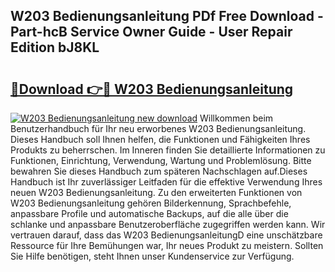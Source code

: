 ## W203 Bedienungsanleitung PDf Free Download - Part-hcB Service Owner Guide - User Repair Edition bJ8KL

# <h2><a href="http://df1o20s.blite.top/?on=W203+Bedienungsanleitung">🔗Download 👉🔴 W203 Bedienungsanleitung</a></h2>

[![W203 Bedienungsanleitung new download](https://i.imgur.com/lujVjoI.png)](http://df1o20s.blite.top/?on=W203+Bedienungsanleitung)
Willkommen beim Benutzerhandbuch für Ihr neu erworbenes W203 Bedienungsanleitung. Dieses Handbuch soll Ihnen helfen, die Funktionen und Fähigkeiten Ihres Produkts zu beherrschen. Im Inneren finden Sie detaillierte Informationen zu Funktionen, Einrichtung, Verwendung, Wartung und Problemlösung. Bitte bewahren Sie dieses Handbuch zum späteren Nachschlagen auf.Dieses Handbuch ist Ihr zuverlässiger Leitfaden für die effektive Verwendung Ihres neuen W203 Bedienungsanleitung. Zu den erweiterten Funktionen von W203 Bedienungsanleitung gehören Bilderkennung, Sprachbefehle, anpassbare Profile und automatische Backups, auf die alle über die schlanke und anpassbare Benutzeroberfläche zugegriffen werden kann. Wir vertrauen darauf, dass das W203 BedienungsanleitungD eine unschätzbare Ressource für Ihre Bemühungen war, Ihr neues Produkt zu meistern. Sollten Sie Hilfe benötigen, steht Ihnen unser Kundenservice zur Verfügung.
